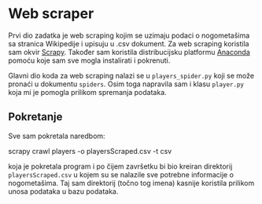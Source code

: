 # Web scraper

Prvi dio zadatka je web scraping kojim se uzimaju podaci o nogometašima sa stranica Wikipedije i upisuju u .csv dokument. Za web scraping koristila sam okvir [Scrapy](https://scrapy.org/). Također sam koristila distribucijsku platformu [Anaconda](https://www.anaconda.com/products/distribution) pomoću koje sam sve mogla instalirati i pokrenuti.

Glavni dio koda za web scraping nalazi se u `players_spider.py` koji se može pronaći u dokumentu `spiders`. Osim toga napravila sam i klasu `player.py` koja mi je pomogla prilikom spremanja podataka.

## Pokretanje
Sve sam pokretala naredbom:

scrapy crawl players -o playersScraped.csv -t csv

koja je pokretala program i po čijem završetku bi bio kreiran direktorij `playersScraped.csv` u kojem su se nalazile sve potrebne informacije o nogometašima. Taj sam direktorij (točno tog imena) kasnije koristila prilikom unosa podataka u bazu podataka.